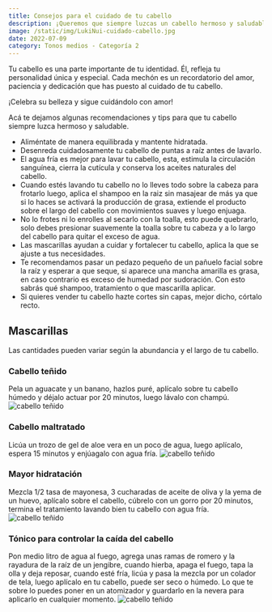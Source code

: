 ```yaml
---
title: Consejos para el cuidado de tu cabello
description: ¡Queremos que siempre luzcas un cabello hermoso y saludable! Por eso, te compartimos algunos consejos que te ayudarán a cuidarlo y mantenerlo fuerte a pesar de los factores externos como el clima, la temperatura y los tratamientos a los que se expone. ¡No dudes en ponerlos en práctica!
image: /static/img/LukiNui-cuidado-cabello.jpg
date: 2022-07-09
category: Tonos medios - Categoría 2
---
```

Tu cabello es una parte importante de tu identidad. Él, refleja tu personalidad única y especial. Cada mechón es un recordatorio del amor, paciencia y dedicación que has puesto al cuidado de tu cabello.

¡Celebra su belleza y sigue cuidándolo con amor!

Acá te dejamos algunas recomendaciones y tips para que tu cabello siempre luzca hermoso y saludable.

- Aliméntate de manera equilibrada y mantente hidratada.
- Desenreda cuidadosamente tu cabello de puntas a raíz antes de lavarlo.
- El agua fría es mejor para lavar tu cabello, esta, estimula la circulación sanguínea, cierra la cutícula y conserva los aceites naturales del cabello.
- Cuando estés lavando tu cabello no lo lleves todo sobre la cabeza para frotarlo luego, aplica el shampoo en la raiz sin masajear de más ya que si lo haces se activará la producción de grasa, extiende el producto sobre el largo del cabello con movimientos suaves y luego enjuaga.
- No lo frotes ni lo enrolles al secarlo con la toalla, esto puede quebrarlo, solo debes presionar suavemente la toalla sobre tu cabeza y a lo largo del cabello para quitar el exceso de agua.
- Las mascarillas ayudan a cuidar y fortalecer tu cabello, aplica la que se ajuste a tus necesidades.
- Te recomendamos pasar un pedazo pequeño de un pañuelo facial sobre la raíz y esperar a que seque, si aparece una mancha amarilla es grasa, en caso contrario es exceso de humedad por sudoración. Con esto sabrás qué shampoo, tratamiento o que mascarilla aplicar. 
- Si quieres vender tu cabello hazte cortes sin capas, mejor dicho, córtalo recto.

## Mascarillas
Las cantidades pueden variar según la abundancia y el largo de tu cabello.

### Cabello teñido
Pela un aguacate y un banano, hazlos puré, aplícalo sobre tu cabello húmedo y déjalo actuar por 20 minutos, luego lávalo con champú.
![cabello teñido](/static/img/LukiNui-Tinte.jpg)

### Cabello maltratado
Licúa un trozo de gel de aloe vera en un poco de agua, luego aplícalo, espera 15 minutos y enjúagalo con agua fría.
![cabello teñido](/static/img/LukiNui-Maltratado.jpg)

### Mayor hidratación
Mezcla 1/2 tasa de mayonesa, 3 cucharadas de aceite de oliva y la yema de un huevo, aplícalo sobre el cabello, cúbrelo con un gorro por 20 minutos, termina el tratamiento lavando bien tu cabello con agua fría.
![cabello teñido](/static/img/LukiNui-Hidratado.jpg)

### Tónico para controlar la caída del cabello
Pon medio litro de agua al fuego, agrega unas ramas de romero y la rayadura de la raíz de un jengibre, cuando hierba, apaga el fuego, tapa la olla y deja reposar, cuando esté fría, licúa y pasa la mezcla por un colador de tela, luego aplícalo en tu cabello, puede ser seco o húmedo. Lo que te sobre lo puedes poner en un atomizador y guardarlo en la nevera para aplicarlo en cualquier momento.
![cabello teñido](/static/img/LukiNui-Caida.jpg)